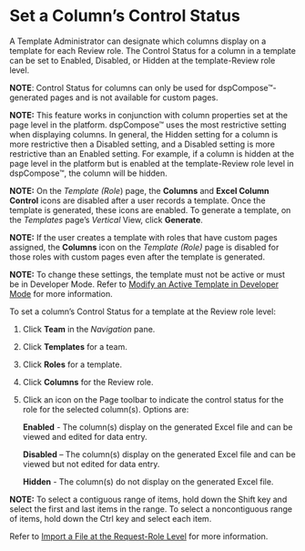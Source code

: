 # Set a Column’s Control Status

A Template Administrator can designate which columns display on a
template for each Review role. The Control Status for a column in a
template can be set to Enabled, Disabled, or Hidden at the
template-Review role level.

**NOTE**: Control Status for columns can only be used for
dspCompose™-generated pages and is not available for custom pages.

**NOTE:** This feature works in conjunction with column properties set
at the page level in the platform. dspCompose™ uses the most restrictive
setting when displaying columns. In general, the Hidden setting for a
column is more restrictive then a Disabled setting, and a Disabled
setting is more restrictive than an Enabled setting. For example, if a
column is hidden at the page level in the platform but is enabled at the
template-Review role level in dspCompose™, the column will be hidden.

**NOTE:** On the *Template (Role*) page, the **Columns** and **Excel
Column Control** icons are disabled after a user records a template.
Once the template is generated, these icons are enabled. To generate a
template, on the *Templates* page’s *Vertical* View, click **Generate**.

**NOTE:** If the user creates a template with roles that have custom
pages assigned, the **Columns** icon on the *Template (Role)* page is
disabled for those roles with custom pages even after the template is
generated.

**NOTE:** To change these settings, the template must not be active or
must be in Developer Mode. Refer to [Modify an Active Template in
Developer Mode](Modify_an_Active_Template_in_Developer_Mode.htm) for
more information.

To set a column’s Control Status for a template at the Review role
level:

1.  Click **Team** in the *Navigation* pane.

2.  Click **Templates** for a team.

3.  Click **Roles** for a template.

4.  Click **Columns** for the Review role.

5.  Click an icon on the Page toolbar to indicate the control status for
    the role for the selected column(s). Options are:
    
    <span style="font-weight: bold;">Enabled</span> - The column(s)
    display on the generated Excel file and can be viewed and edited for
    data entry.
    
    <span style="font-weight: bold;">Disabled</span> – The column(s)
    display on the generated Excel file and can be viewed but not edited
    for data entry.
    
    <span style="font-weight: bold;">Hidden</span> - The column(s) do
    not display on the generated Excel file.

<span style="font-weight: bold;">NOTE:</span> To select a contiguous
range of items, hold down the Shift key and select the first and last
items in the range. To select a noncontiguous range of items, hold down
the Ctrl key and select each item.

Refer to [Import a File at the Request-Role
Level](Import_a_File_at_the_Request%20Role_Level.htm) for more
information.
